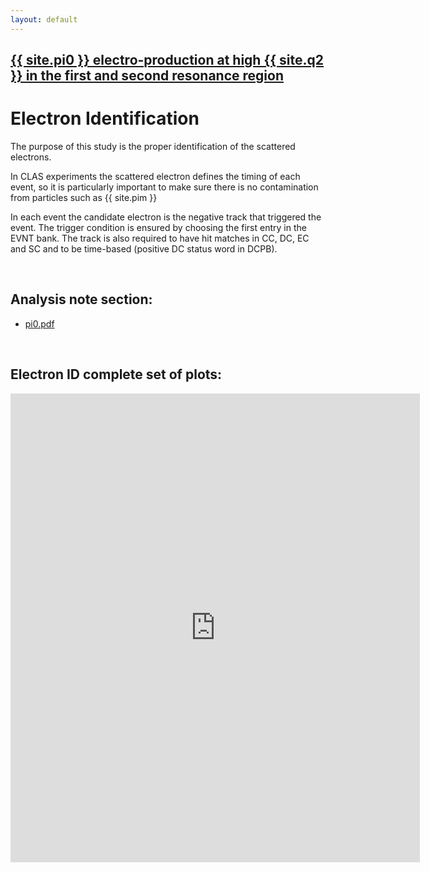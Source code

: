 ```yaml
---
layout: default
---
```


## [{{ site.pi0 }} electro-production at high {{ site.q2 }} in the first and second resonance region](pi0_resonance/pi0_resonance)

# Electron Identification

The purpose of this study is the proper identification of the scattered electrons. 

In CLAS experiments the scattered electron defines the timing of each event, 
so it is particularly important to make sure there is no contamination 
from particles such as {{ site.pim }}

In each event the candidate electron is the negative track that triggered the event. 
The trigger condition is ensured by choosing the first entry in the EVNT bank. 
The track is also required to have hit matches in CC, DC, EC and SC and to be time-based 
(positive DC status word in DCPB).

<br/>

## Analysis note section:

- [pi0.pdf](https://userweb.jlab.org/~ungaro/docs/pi0.pdf)



<br/>


## Electron ID complete set of plots:


<div style="margin-top:10px;">
     <iframe width="130%" height="750" src="https://userweb.jlab.org/~ungaro/plots/epid/cuts.html" frameborder="0" ></iframe>
</div>